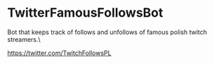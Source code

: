 # TwitterFamousFollowsBot
Bot that keeps track of follows and unfollows of famous polish twitch streamers.\

https://twitter.com/TwitchFollowsPL

